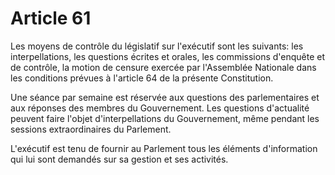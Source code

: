 # Article 61

Les moyens de contrôle du législatif sur l'exécutif sont les suivants: les
interpellations, les questions écrites et orales, les commissions d'enquête et de
contrôle, la motion de censure exercée par l'Assemblée Nationale dans les
conditions prévues à l'article 64 de la présente Constitution.

Une séance par semaine est réservée aux questions des parlementaires et aux
réponses des membres du Gouvernement. Les questions d'actualité peuvent faire
l'objet d'interpellations du Gouvernement, même pendant les sessions
extraordinaires du Parlement.

L'exécutif est tenu de fournir au Parlement tous les éléments d'information qui lui
sont demandés sur sa gestion et ses activités.